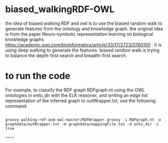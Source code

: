 # biased_walkingRDF-OWL

the idea of biased walking RDF and owl is to use the biased random walk to generate features from the ontology and knowledge
graph. the original idea is from the paper Neuro-symbolic representation learning on biological knowledge graphs <https://academic.oup.com/bioinformatics/article/33/17/2723/3760100> . it is using deep walking to generate the features. 
biased random walk is trying to balance the depth-first search and breadth-first search. 

# to run the code
For example, to classify the RDF graph RDFgraph.nt using the OWL ontologies in onto_dir with the ELK reasoner, and writing an edge list representation of the inferred graph to outWrapper.txt, use the following command:
~~~~~

groovy walking-rdf-and-owl-master/RDFWrapper.groovy -i RDFgraph.nt -o graphdata/outWrapper.txt -m graphdata/mappingFile.txt -d onto_dir -c true

~~~~


